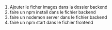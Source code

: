1. Ajouter le ficher images dans la dossier backend
2. faire un npm install dans le fichier backend
3. faire un nodemon server dans le fichier backend
4. faire un npm start dans le fichier frontend